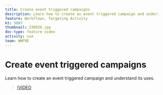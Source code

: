 ```yaml
---
title: Create event triggered campaigns
description: Learn how to create an event triggered campaign and understand its uses.
feature: Workflows, Targeting Activity
kt: 5087
thumbnail: 330920.jpg
doc-type: feature video
activity: use
team: WWFRE
---
```


# Create event triggered campaigns

Learn how to create an event triggered campaign and understand its uses.

>[!VIDEO](https://video.tv.adobe.com/v/330920?quality=12)
